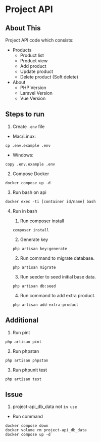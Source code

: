 # Project API

## About This

Project API code which consists:

- Products
    - Product list
    - Product view
    - Add product
    - Update product
    - Delete product (Soft delete)
- About
    - PHP Version
    - Laravel Version
    - Vue Version

## Steps to run

1. Create `.env` file

- Mac/Linux:
````
cp .env.example .env
````
- Windows:
````
copy .env.example .env
````

2. Compose Docker
````
docker compose up -d
````

3. Run bash on api
````
docker exec -ti [container id/name] bash
````

4. Run in bash

    1. Run composer install
    ````
    composer install
    ````

    2. Generate key

    ````
    php artisan key:generate
    ````

    2. Run command to migrate database.

    ````
    php artisan migrate
    ````

    3. Run seeder to seed initial base data.
    ````
    php artisan db:seed
    ````

    4. Run command to add extra product.
    ````
    php artisan add-extra-product
    ````

## Additional
1. Run pint
````
php artisan pint
````
2. Run phpstan
````
php artisan phpstan
````
3. Run phpunit test
````
php artisan test
````


## Issue

1. project-api_db_data not `in use`
  - Run command
  ````
  docker compose down
  docker volume rm project-api_db_data
  docker compose up -d
  ````

